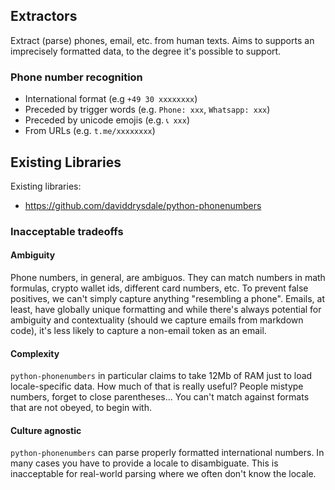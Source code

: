 ## Extractors

Extract (parse) phones, email, etc. from human texts. Aims to supports an imprecisely formatted data,
to the degree it's possible to support.

### Phone number recognition

- International format (e.g `+49 30 xxxxxxxx`)
- Preceded by trigger words (e.g. `Phone: xxx`, `Whatsapp: xxx`)
- Preceded by unicode emojis (e.g. `📞 xxx`)
- From URLs (e.g. `t.me/xxxxxxxx`)

## Existing Libraries

Existing libraries: 
- https://github.com/daviddrysdale/python-phonenumbers

### Inacceptable tradeoffs

#### Ambiguity

Phone numbers, in general, are ambiguos. They can match numbers in math formulas,
crypto wallet ids, different card numbers, etc. To prevent false positives, we can't simply
capture anything "resembling a phone". Emails, at least, have globally unique formatting and while
there's always potential for ambiguity and contextuality (should we capture emails from markdown code),
it's less likely to capture a non-email token as an email.

#### Complexity

`python-phonenumbers` in particular claims to take 12Mb of RAM just to load locale-specific
data. How much of that is really useful? People mistype numbers, forget to
close parentheses... You can't match against formats that are not obeyed, to begin with.

#### Culture agnostic

`python-phonenumbers` can parse properly formatted international numbers. In many cases 
you have to provide a locale to disambiguate. This is inacceptable for real-world parsing 
where we often don't know the locale.

